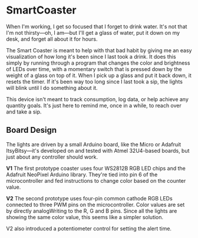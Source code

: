 # SmartCoaster
When I'm working, I get so focused that I forget to drink water. It's not that I'm not thirsty—oh, I am—but I'll get a glass of water, put it down on my desk, and forget all about it for hours.

The Smart Coaster is meant to help with that bad habit by giving me an easy visualization of how long it's been since I last took a drink. It does this simply by running through a program that changes the color and brightness of LEDs over time, with a momentary switch that is pressed down by the weight of a glass on top of it. When I pick up a glass and put it back down, it resets the timer. If it's been way too long since I last took a sip, the lights will blink until I do something about it.

This device isn't meant to track consumption, log data, or help achieve any quantity goals. It's just here to remind me, once in a while, to reach over and take a sip.

## Board Design
The lights are driven by a small Arduino board, like the Micro or Adafruit ItsyBitsy—it's developed on and tested with Atmel 32U4-based boards, but just about any controller should work.

**V1**
The first prototype coaster uses four WS2812B RGB LED chips and the Adafruit NeoPixel Arduino library. They're tied into pin 6 of the microcontroller and fed instructions to change color based on the counter value.

**V2**
The second prototype uses four-pin common cathode RGB LEDs connected to three PWM pins on the microcontroller. Color values are set by directly analogWriting to the R, G and B pins. Since all the lights are showing the same color value, this seems like a simpler solution.

V2 also introduced a potentiometer control for setting the alert time.
